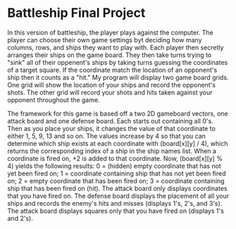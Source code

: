 # Battleship Final Project

In this version of battleship, the player plays against the computer.  The player can choose their own game settings byt deciding how many columns, rows, and ships they want to play with.  Each player then secretly arranges their ships on the game board.  They then take turns trying to "sink" all of their oppenent's ships by taking turns guessing the coordinates of a target square.  If the coordinate match the location of an opponent's ship then it counts as a "hit."  My program will display two game board grids.  One grid will show the location of your ships and record the opponent's shots.  The other grid will record your shots and hits taken against your opponent throughout the game. 

The framework for this game is based off a two 2D gameboard vectors, one attack board and one defense board.  Each starts out containing all 0's.  Then as you place your ships, it changes the value of that coordinate to either 1, 5, 9, 13 and so on.  The values increase by 4 so that you can determine which ship exists at each coordinate with (board[x][y] / 4), which returns the corresponding index of a ship in the ship names list.  When a coordinate is fired on, +2 is added to that coordinate.  Now, (board[x][y] % 4) yields the following results: 0 = (hidden) empty coordinate that has not yet been fired on; 1 = coordinate containing ship that has not yet been fired on; 2 = empty coordinate that has been fired on; 3 = coordinate containing ship that has been fired on (hit).  The attack board only displays coordinates that you have fired on.  The defense board displays the placement of all your ships and records the enemy's hits and misses (displays 1's, 2's, and 3's).  The attack board displays squares only that you have fired on (displays 1's and 2's).
